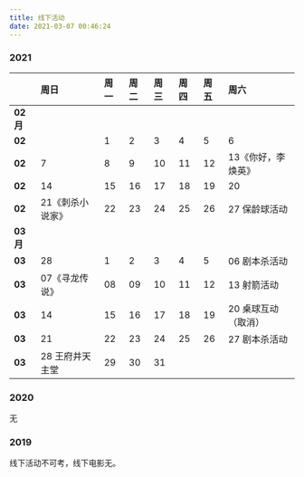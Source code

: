 ```yaml
---
title: 线下活动
date: 2021-03-07 00:46:24
---
```


### 2021

||周日|周一|周二|周三|周四|周五|周六|
|--|:--|:--|:--|:--|:--|:--|:--|
|**02月**||||||||
|**02**||1|2|3|4|5|6|
|**02**|7|8|9|10|11|12|13《你好，李焕英》|
|**02**|14|15|16|17|18|19|20|
|**02**|21《刺杀小说家》|22|23|24|25|26|27 保龄球活动|
|**03月**||||||||
|**03**|28|1|2|3|4|5|06 剧本杀活动|
|**03**|07《寻龙传说》|08|09|10|11|12|13 射箭活动|
|**03**|14|15|16|17|18|19|20 桌球互动（取消）|
|**03**|21|22|23|24|25|26|27 剧本杀活动|
|**03**|28 王府井天主堂|29|30|31||||



### 2020

无

### 2019

线下活动不可考，线下电影无。
